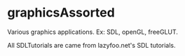 graphicsAssorted
================

Various graphics applications. Ex: SDL, openGL, freeGLUT.

All SDLTutorials are came from lazyfoo.net's SDL tutorials.
